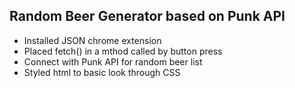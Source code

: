 ## Random Beer Generator based on Punk API

- Installed JSON chrome extension
- Placed fetch() in a mthod called by button press
- Connect with Punk API for random beer list
- Styled html to basic look through CSS